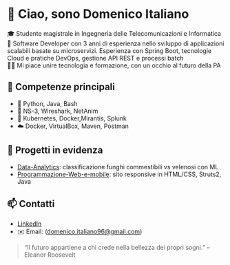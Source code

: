 # 👋 Ciao, sono Domenico Italiano

🎓 Studente magistrale in Ingegneria delle Telecomunicazioni e Informatica  
🚀 Software Developer con 3 anni di esperienza nello sviluppo di applicazioni scalabili basate su microservizi. Esperienza con Spring Boot, tecnologie Cloud e pratiche DevOps, gestione API REST e processi batch              
🧑‍🏫 Mi piace unire tecnologia e formazione, con un occhio al futuro della PA

## 🔧 Competenze principali
- 🐍 Python, Java, Bash
- 📡 NS-3, Wireshark, NetAnim
- 🤖 Kubernetes, Docker,Mirantis, Splunk
- ☁️ Docker, VirtualBox, Maven, Postman

## 🧠 Progetti in evidenza
- [Data-Analytics](https://github.com/DomenicoItaliano/Data-Analytics): classificazione funghi commestibili vs velenosi con ML
- [Programmazione-Web-e-mobile](https://github.com/DomenicoItaliano/Programmazione-Web-e-mobile): sito responsive in HTML/CSS, Struts2, Java

## 📫 Contatti
- [LinkedIn](https://linkedin.com/in/domenicoitaliano)
- ✉️ Email: (domenico.italiano96@gmail.com)

> “Il futuro appartiene a chi crede nella bellezza dei propri sogni.” – Eleanor Roosevelt

